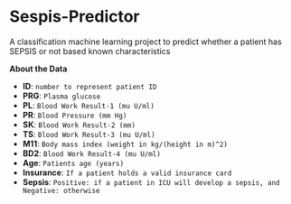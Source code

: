 # Sespis-Predictor
A classification machine learning project to predict whether a patient has SEPSIS or not based known characteristics

**About the Data**
- **ID**: `number to represent patient ID`
- **PRG**: `Plasma glucose`
- **PL**: `Blood Work Result-1 (mu U/ml)`
- **PR**: `Blood Pressure (mm Hg)`
- **SK**: `Blood Work Result-2 (mm)`
- **TS**: `Blood Work Result-3 (mu U/ml)`
- **M11**: `Body mass index (weight in kg/(height in m)^2)`
- **BD2**: `Blood Work Result-4 (mu U/ml)`
- **Age**: `Patients age (years)`
- **Insurance**: `If a patient holds a valid insurance card`
- **Sepsis**: `Positive: if a patient in ICU will develop a sepsis, and Negative: otherwise`

